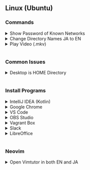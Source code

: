 ## **Linux (Ubuntu)**

### Commands
<details>
<summary>Show Password of Known Networks</summary>

```bash
$ ls /etc/NetworkManager/system-connections
$ sudo cat /etc/NetworkManager/system-connections/NETWORK_NAME
# Pre-Shared Key (psk) reveals the password
```
</details>

<details>
<summary>Change Directory Names JA to EN</summary>

```bash
$ LANG=C
$ xdg-user-dirs-gtk-update
```
</details>

<details>
<summary>Play Video (.mkv)</summary>

```bash
xdg-open ./VIDEO_NAME.mkv
```
</details>

#
### Common Issues
<details>
<summary>Desktop is HOME Directory</summary>

```bash
# Look for .config/user-dirs.dirs
$ nvim ~/.config/user-dirs.dirs

# Replace similar lines with:
XDG_DESKTOP_DIR="$HOME/Desktop"
XDG_DOWNLOAD_DIR="$HOME/Downloads"
XDG_TEMPLATES_DIR="$HOME/Templates"
XDG_PUBLICSHARE_DIR="$HOME/Public"
XDG_DOCUMENTS_DIR="$HOME/Documents"
XDG_MUSIC_DIR="$HOME/Music"
XDG_PICTURES_DIR="$HOME/Pictures"
XDG_VIDEOS_DIR="$HOME/Videos"
# Save and Quit nvim

$ xdg-user-dirs-update --force
$ LANG=C
$ xdg-user-dirs-gtk-update
# Logout and Login again
```
</details>

#
### Install Programs
<details>
<summary>IntelliJ IDEA (Kotlin)</summary>

Download [IntelliJ IDEA](https://www.jetbrains.com/idea/download/#section=linux). Note: file must be .tar.gz

```bash
# sudo apt update
# sudo apt install -y default-jre default-jdk

$ cd ~/Downloads
$ tar -xf idealE...tar.gz -C ~/Documents
$ cd ~/Documents/idea-IC.../bin
$ ./idea.sh
```

**Desktop Icon:**
- Open IntelliJ IDEA
- Tools > Create Desktop Entry 
</details>

<details>
<summary>Google Chrome</summary>

Download [Google Chrome](https://www.google.co.jp/chrome/browser/desktop/index.html) and move to downloaded directory

```bash
$ sudo apt install ./google-chrome-stable_current_amd64.deb
```

**Disable Tab Search**
- Search in address bar chrome://flags
- Search "Tab Search" and disable 
</details>

<details>
<summary>VS Code</summary>

```bash
$ sudo apt install software-properties-common apt-transport-https wge
$ wget -q https://packages.microsoft.com/keys/microsoft.asc -O- | sudo apt-key add -
$ sudo add-apt-repository "deb [arch=amd64] https://packages.microsoft.com/repos/vscode stable main"
$ sudo apt install code
```
</details>

<details>
<summary>OBS Studio</summary>

```bash
sudo apt install obs-studio -y 
```
</details>

<details>
<summary>Vagrant Box</summary>

```bash
$ sudo apt install virtualbox

# Create Box
$ mkdir ~/Boxes/TEST && cd $_
$ vagrant box add ubuntu/focal64
$ vagrant init ubuntu/focal64
$ vagrant up && vagrant ssh
$ exit
$ vagrant halt

$ vagrant box list
$ vagrant destroy
$ vagrant status
```
</details>

<details>
<summary>Slack</summary>

```bash
$ sudo snap install slack --classic
$ sudo snap remove slack
```
</details>

<details>
<summary>LibreOffice</summary>

```bash
$ sudo snap install libreoffice
$ sudo snap remove libreoffice
```
</details>

#
### Neovim

<details>
<summary>Open Vimtutor in both EN and JA</summary>

```bash
bash <(curl -s https://gist.githubusercontent.com/s20016/25e7d0c81628c69eb38c1967686f9aec/raw/e729e485df4ea1fd786b875074e43297db69a7d1/yakan_vimtutor.sh)
```

1. Switch window with `^ww`
2. If both files are not synced when scrolling:
  - Moved cursor to first line in both files. `:gg` , `^ww :gg`
  - Sync both with `:tabdo windo set scrollbind`

</details>
